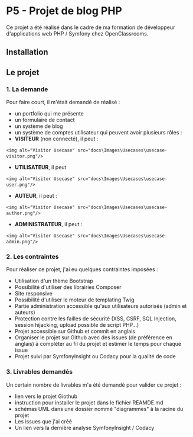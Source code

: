 # P5 - Projet de blog PHP

Ce projet a été réalisé dans le cadre de ma formation de développeur 
d'applications web PHP / Symfony chez OpenClassrooms.

## Installation

## Le projet

### 1. La demande
Pour faire court, il m'était demandé de réalisé : 
-   un portfolio qui me présente
-   un formulaire de contact
-   un système de blog
-   un système de comptes utilisateur qui peuvent avoir plusieurs rôles :
  -   **VISITEUR** (non connecté), il peut :
  
    <img alt="Visitor Usecase" src="docs\Images\Usecases\usecase-visitor.png"/>
  -   **UTILISATEUR**, il peut
  
    <img alt="Visitor Usecase" src="docs\Images\Usecases\usecase-user.png"/>
  -   **AUTEUR**, il peut :
  
    <img alt="Visitor Usecase" src="docs\Images\Usecases\usecase-author.png"/>
  -   **ADMINISTRATEUR**, il peut :
  
    <img alt="Visitor Usecase" src="docs\Images\Usecases\usecase-admin.png"/>

### 2. Les contraintes
Pour réaliser ce projet, j'ai eu quelques contraintes imposées :
-   Utilisation d'un thème Bootstrap
-   Possibilité d'utiliser des librairies Composer
-   Site responsive
-   Possibilité d'utiliser le moteur de templating Twig
-   Partie administration accessible qu'aux utilisateurs autorisés (admin et auteurs)
-   Protection contre les failles de sécurité (XSS, CSRF, SQL Injection, session hijacking, 
upload possible de script PHP…)
-   Projet accessible sur Github et commit en anglais
-   Organiser le projet sur Github avec des issues (de préférence en anglais) à compléter au fil 
du projet et estimer le temps pour chaque issue
-   Projet suivi par SymfonyInsight ou Codacy pour la qualité de code

### 3. Livrables demandés
Un certain nombre de livrables m'a été demandé pour valider ce projet :
-   lien vers le projet Giothub
-   instruction pour installer le projet dans le fichier REAMDE.md
-   schémas UML dans une dossier nommé "diagrammes" à la racine du projet
-   Les issues que j'ai créé
  -   Un lien vers la dernière analyse SymfonyInsight / Codacy